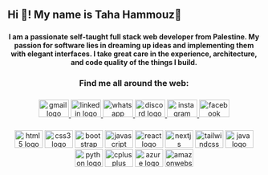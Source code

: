 <h2 align="left">Hi 👋! My name is Taha Hammouz👋</h2>


###

<p align="left"></p>

###

<h4 align="center">I am a passionate self-taught full stack web developer from Palestine. My passion for software lies in dreaming up ideas and implementing them with elegant interfaces. I take great care in the experience, architecture, and code quality of the things I build.</h4>

###

<h3 align="center">Find me all around the web:</h3>

###

<div align="center">
  <a href="tahahammouz2k01@gmail.com" target="_blank">
    <img src="https://raw.githubusercontent.com/maurodesouza/profile-readme-generator/master/src/assets/icons/social/gmail/default.svg" width="60" height="35" alt="gmail logo"  />
  </a>
  <a href="https://www.linkedin.com/in/taha-hammouz/" target="_blank">
    <img src="https://raw.githubusercontent.com/maurodesouza/profile-readme-generator/master/src/assets/icons/social/linkedin/default.svg" width="60" height="35" alt="linkedin logo"  />
  </a>
  <a href="https://wa.me/972595710117" target="_blank">
    <img src="https://raw.githubusercontent.com/maurodesouza/profile-readme-generator/master/src/assets/icons/social/whatsapp/default.svg" width="60" height="35" alt="whatsapp logo"  />
  </a>
  <a href="Toxicity#4175" target="_blank">
    <img src="https://raw.githubusercontent.com/maurodesouza/profile-readme-generator/master/src/assets/icons/social/discord/default.svg" width="60" height="35" alt="discord logo"  />
  </a>
  <a href="https://www.instagram.com/taha_hammouz/" target="_blank">
    <img src="https://raw.githubusercontent.com/maurodesouza/profile-readme-generator/master/src/assets/icons/social/instagram/default.svg" width="60" height="35" alt="instagram logo"  />
  </a>
  <a href="https://www.facebook.com/tahahammouz" target="_blank">
    <img src="https://raw.githubusercontent.com/maurodesouza/profile-readme-generator/master/src/assets/icons/social/facebook/default.svg" width="60" height="35" alt="facebook logo"  />
  </a>
</div>

###


###

<div align="center">
  <img src="https://cdn.jsdelivr.net/gh/devicons/devicon/icons/html5/html5-original.svg" height="35" width="56" alt="html5 logo"  />
  <img src="https://cdn.jsdelivr.net/gh/devicons/devicon/icons/css3/css3-original.svg" height="35" width="56" alt="css3 logo"  />
  <img src="https://cdn.jsdelivr.net/gh/devicons/devicon/icons/bootstrap/bootstrap-original.svg" height="35" width="56" alt="bootstrap logo"  />
  <img src="https://cdn.jsdelivr.net/gh/devicons/devicon/icons/javascript/javascript-original.svg" height="35" width="56" alt="javascript logo"  />
  <img src="https://cdn.jsdelivr.net/gh/devicons/devicon/icons/react/react-original.svg" height="35" width="56" alt="react logo"  />

  <img src="https://static-00.iconduck.com/assets.00/nextjs-icon-512x309-yynfidez.png" height="35" width="56" alt="nextjs"  />
  <img src="https://cdn.icon-icons.com/icons2/2699/PNG/512/tailwindcss_logo_icon_170649.png" height="35" width="56" alt="tailwindcss"  />
  
  <img src="https://cdn.jsdelivr.net/gh/devicons/devicon/icons/java/java-original.svg" height="35" width="56" alt="java logo"  />
  <img src="https://cdn.jsdelivr.net/gh/devicons/devicon/icons/python/python-original.svg" height="35" width="56" alt="python logo"  />
  <img src="https://cdn.jsdelivr.net/gh/devicons/devicon/icons/cplusplus/cplusplus-original.svg" height="35" width="56" alt="cplusplus logo"  />
  <img src="https://cdn.jsdelivr.net/gh/devicons/devicon/icons/azure/azure-original.svg" height="35" width="56" alt="azure logo"  />
  <img src="https://cdn.jsdelivr.net/gh/devicons/devicon/icons/amazonwebservices/amazonwebservices-original.svg" height="35" width="56" alt="amazonwebservices logo"  />
</div>

###
